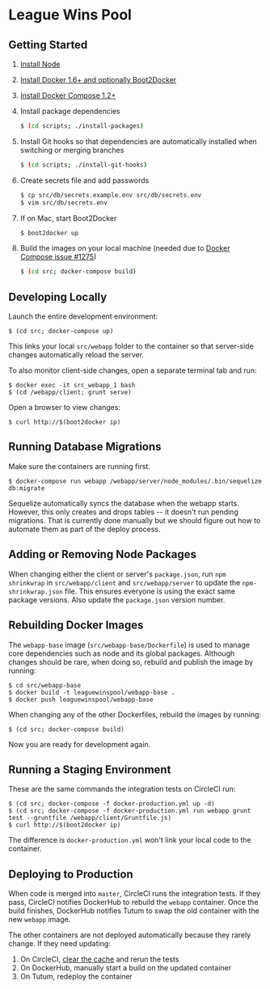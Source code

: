 # League Wins Pool

## Getting Started

1. [Install Node](https://nodejs.org/download/)
2. [Install Docker 1.6+ and optionally Boot2Docker](https://docs.docker.com/installation/)
3. [Install Docker Compose 1.2+](https://docs.docker.com/compose/install/)
4. Install package dependencies

    ```bash
    $ (cd scripts; ./install-packages)
    ```

5. Install Git hooks so that dependencies are automatically installed when switching or merging branches

    ```bash
    $ (cd scripts; ./install-git-hooks)
    ```

6. Create secrets file and add passwords
    
    ```bash
    $ cp src/db/secrets.example.env src/db/secrets.env
    $ vim src/db/secrets.env
    ```

7. If on Mac, start Boot2Docker

    ```bash
    $ boot2docker up
    ```

8. Build the images on your local machine (needed due to [Docker Compose issue #1275](https://github.com/docker/compose/issues/1275))

    ```bash
    $ (cd src; docker-compose build)
    ```   
    

## Developing Locally

Launch the entire development environment:

    $ (cd src; docker-compose up)

This links your local `src/webapp` folder to the container so that server-side changes automatically reload the server. 

To also monitor client-side changes, open a separate terminal tab and run:

    $ docker exec -it src_webapp_1 bash
    $ (cd /webapp/client; grunt serve)

Open a browser to view changes:

    $ curl http://$(boot2docker ip)
    
    
## Running Database Migrations

Make sure the containers are running first.

    $ docker-compose run webapp /webapp/server/node_modules/.bin/sequelize db:migrate
    
Sequelize automatically syncs the database when the webapp starts. However, this only creates and drops tables -- it doesn't run pending migrations. That is currently done manually but we should figure out how to automate them as part of the deploy process. 
    

## Adding or Removing Node Packages

When changing either the client or server's `package.json`, run `npm shrinkwrap` in `src/webapp/client` and `src/webapp/server` to update the `npm-shrinkwrap.json` file. This ensures everyone is using the exact same package versions. Also update the `package.json` version number.


## Rebuilding Docker Images

The `webapp-base` image (`src/webapp-base/Dockerfile`) is used to manage core dependencies such as node and its global packages. Although changes should be rare, when doing so, rebuild and publish the image by running:

    $ cd src/webapp-base
    $ docker build -t leaguewinspool/webapp-base .
    $ docker push leaguewinspool/webapp-base

When changing any of the other Dockerfiles, rebuild the images by running:

    $ (cd src; docker-compose build)

Now you are ready for development again.


## Running a Staging Environment

These are the same commands the integration tests on CircleCI run:

    $ (cd src; docker-compose -f docker-production.yml up -d)
    $ (cd src; docker-compose -f docker-production.yml run webapp grunt test --gruntfile /webapp/client/Gruntfile.js)
    $ curl http://$(boot2docker ip)

The difference is `docker-production.yml` won't link your local code to the container.


## Deploying to Production

When code is merged into `master`, CircleCI runs the integration tests. If they pass, CircleCI notifies DockerHub to rebuild the `webapp` container. Once the build finishes, DockerHub notifies Tutum to swap the old container with the new `webapp` image.

The other containers are not deployed automatically because they rarely change. If they need updating:

1. On CircleCI, [clear the cache](https://circleci.com/docs/how-cache-works) and rerun the tests
2. On DockerHub, manually start a build on the updated container
3. On Tutum, redeploy the container
